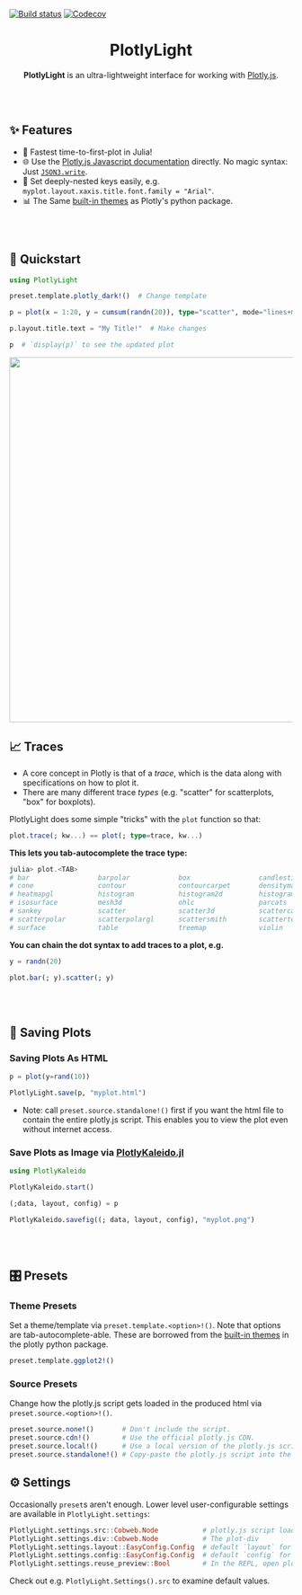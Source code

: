 [![Build status](https://github.com/JuliaComputing/PlotlyLight.jl/workflows/CI/badge.svg)](https://github.com/JuliaComputing/PlotlyLight.jl/actions?query=workflow%3ACI+branch%3Amaster)
[![Codecov](https://codecov.io/gh/JuliaComputing/PlotlyLight.jl/branch/master/graph/badge.svg)](https://codecov.io/gh/JuliaComputing/PlotlyLight.jl)

<h1 align="center">PlotlyLight</h1>

<p align="center"><b>PlotlyLight</b> is an ultra-lightweight interface for working with <a href="https://plotly.com/javascript">Plotly.js</a>.</p>

<br><br>

## ✨ Features

- 🚀 Fastest time-to-first-plot in Julia!
- 🌐 Use the [Plotly.js Javascript documentation](https://plotly.com/javascript/) directly.  No magic syntax: Just [`JSON3.write`](https://github.com/quinnj/JSON3.jl).
- 📂 Set deeply-nested keys easily, e.g. `myplot.layout.xaxis.title.font.family = "Arial"`.
- 📊 The Same [built-in themes](https://plotly.com/python/templates/) as Plotly's python package.

<br><br>

## 🚀 Quickstart

```julia
using PlotlyLight

preset.template.plotly_dark!()  # Change template

p = plot(x = 1:20, y = cumsum(randn(20)), type="scatter", mode="lines+markers")  # Make plot

p.layout.title.text = "My Title!"  # Make changes

p  # `display(p)` to see the updated plot
```


<p align="center">
    <img width=650 src="https://user-images.githubusercontent.com/8075494/213164013-3ba1a108-122a-4339-a0a2-fa2175fa06e3.png">
</p>

## 📈 Traces

- A core concept in Plotly is that of a *trace*, which is the data along with specifications on how to plot it.
- There are many different trace *types* (e.g. "scatter" for scatterplots, "box" for boxplots).


PlotlyLight does some simple "tricks" with the `plot` function so that:

```julia
plot.trace(; kw...) == plot(; type=trace, kw...)
```

**This lets you tab-autocomplete the trace type:**

```julia
julia> plot.<TAB>
# bar                 barpolar            box                 candlestick         carpet              choropleth          choroplethmapbox
# cone                contour             contourcarpet       densitymapbox       funnel              funnelarea          heatmap
# heatmapgl           histogram           histogram2d         histogram2dcontour  icicle              image               indicator
# isosurface          mesh3d              ohlc                parcats             parcoords           pie                 pointcloud
# sankey              scatter             scatter3d           scattercarpet       scattergeo          scattergl           scattermapbox
# scatterpolar        scatterpolargl      scattersmith        scatterternary      splom               streamtube          sunburst
# surface             table               treemap             violin              volume              waterfall
```

**You can chain the dot syntax to add traces to a plot, e.g.**

```julia
y = randn(20)

plot.bar(; y).scatter(; y)
```

<br><br>

## 📄 Saving Plots

### Saving Plots As HTML

```julia
p = plot(y=rand(10))

PlotlyLight.save(p, "myplot.html")
```

- Note: call `preset.source.standalone!()` first if you want the html file to contain the entire plotly.js script.  This enables you to view the plot even without internet access.


### Save Plots as Image via [PlotlyKaleido.jl](https://github.com/JuliaPlots/PlotlyKaleido.jl)

```julia
using PlotlyKaleido

PlotlyKaleido.start()

(;data, layout, config) = p

PlotlyKaleido.savefig((; data, layout, config), "myplot.png")
```

<br><br>

## 🎛️ Presets

### Theme Presets

Set a theme/template via `preset.template.<option>!()`.  Note that options are tab-autocomplete-able.  These are borrowed from the [built-in themes](https://plotly.com/python/templates/) in the plotly python package.

```julia
preset.template.ggplot2!()
```

### Source Presets

Change how the plotly.js script gets loaded in the produced html via `preset.source.<option>!()`.

```julia
preset.source.none!()       # Don't include the script.
preset.source.cdn!()        # Use the official plotly.js CDN.
preset.source.local!()      # Use a local version of the plotly.js script.
preset.source.standalone!() # Copy-paste the plotly.js script into the html output.
```

## ⚙️ Settings

Occasionally `preset`s aren't enough.  Lower level user-configurable settings are available in `PlotlyLight.settings`:

```julia
PlotlyLight.settings.src::Cobweb.Node           # plotly.js script loader
PlotlyLight.settings.div::Cobweb.Node           # The plot-div
PlotlyLight.settings.layout::EasyConfig.Config  # default `layout` for all plots
PlotlyLight.settings.config::EasyConfig.Config  # default `config` for all plots
PlotlyLight.settings.reuse_preview::Bool        # In the REPL, open plots in same page (true, the default) or different pages.
```

Check out e.g. `PlotlyLight.Settings().src` to examine default values.
